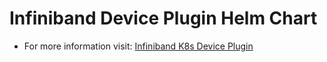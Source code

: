 # Infiniband Device Plugin Helm Chart

* For more information visit: [Infiniband K8s Device Plugin](https://github.com/Mellanox/k8s-rdma-sriov-dev-plugin)
